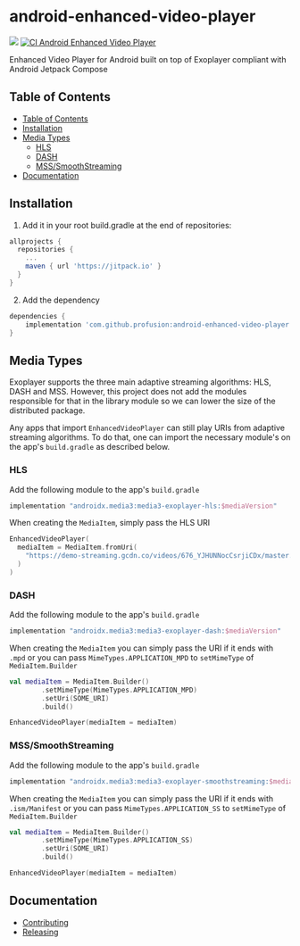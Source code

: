 # android-enhanced-video-player

[![](https://jitpack.io/v/profusion/android-enhanced-video-player.svg)](https://jitpack.io/#profusion/android-enhanced-video-player)
[![CI Android Enhanced Video Player](https://github.com/profusion/android-enhanced-video-player/actions/workflows/android-jetpack.yml/badge.svg)](https://github.com/profusion/android-enhanced-video-player/actions/workflows/android-jetpack.yml)

Enhanced Video Player for Android built on top of Exoplayer compliant with Android Jetpack Compose

## Table of Contents

  - [Table of Contents](#table-of-contents)
  - [Installation](#installation)
  - [Media Types](#media-types)
    - [HLS](#hls)
    - [DASH](#dash)
    - [MSS/SmoothStreaming](#msssmoothstreaming)
  - [Documentation](#documentation)

## Installation

1. Add it in your root build.gradle at the end of repositories:
  
```groovy
allprojects {
  repositories {
    ...
    maven { url 'https://jitpack.io' }
  }
}
```
2. Add the dependency

```groovy
dependencies {
	implementation 'com.github.profusion:android-enhanced-video-player:Tag'
}
```

## Media Types

Exoplayer supports the three main adaptive streaming algorithms: HLS, DASH and MSS.
However, this project does not add the modules responsible for that in the library
module so we can lower the size of the distributed package.

Any apps that import `EnhancedVideoPlayer` can still play URIs from adaptive
streaming algorithms. To do that, one can import the necessary module's on the
app's `build.gradle` as described below.

### HLS

Add the following module to the app's `build.gradle`

```groovy
implementation "androidx.media3:media3-exoplayer-hls:$mediaVersion"
```

When creating the `MediaItem`, simply pass the HLS URI

```kotlin
EnhancedVideoPlayer(
  mediaItem = MediaItem.fromUri(
    "https://demo-streaming.gcdn.co/videos/676_YJHUNNocCsrjiCDx/master.m3u8"
  )
)
```

### DASH

Add the following module to the app's `build.gradle`

```groovy
implementation "androidx.media3:media3-exoplayer-dash:$mediaVersion"
```

When creating the `MediaItem` you can simply pass the URI if it ends with `.mpd` or you can
pass `MimeTypes.APPLICATION_MPD` to `setMimeType` of `MediaItem.Builder`

```kotlin
val mediaItem = MediaItem.Builder()
        .setMimeType(MimeTypes.APPLICATION_MPD)
        .setUri(SOME_URI)
        .build()

EnhancedVideoPlayer(mediaItem = mediaItem)
```

### MSS/SmoothStreaming

Add the following module to the app's `build.gradle`

```groovy
implementation "androidx.media3:media3-exoplayer-smoothstreaming:$mediaVersion"
```

When creating the `MediaItem` you can simply pass the URI if it ends with `.ism/Manifest` or
you can pass `MimeTypes.APPLICATION_SS` to `setMimeType` of `MediaItem.Builder`

```kotlin
val mediaItem = MediaItem.Builder()
        .setMimeType(MimeTypes.APPLICATION_SS)
        .setUri(SOME_URI)
        .build()

EnhancedVideoPlayer(mediaItem = mediaItem)
```

## Documentation

- [Contributing](docs/CONTRIBUTING.md)
- [Releasing](docs/RELEASING.md)
